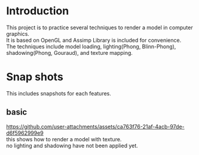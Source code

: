 # Introduction
This project is to practice several techniques to render a model in computer graphics. <br>
It is based on OpenGL and Assimp Library is included for convenience. <br>
The techniques include model loading, lighting(Phong, Blinn-Phong), shadowing(Phong, Gouraud), and texture mapping. <be>

# Snap shots
This includes snapshots for each features. <br>

##  basic
https://github.com/user-attachments/assets/ca763f76-21af-4acb-97de-d6f5962999e9 <br>
this shows how to render a model with texture. <br>
no lighting and shadowing have not been applied yet. <br>


